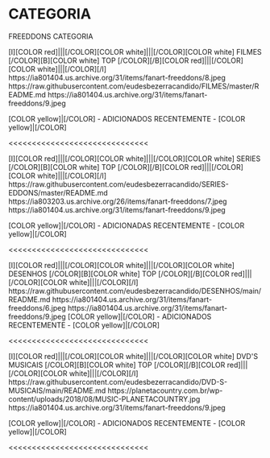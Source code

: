 # CATEGORIA
FREEDDONS CATEGORIA

<channels>
<channel>
<name>[I][COLOR red]|||[/COLOR][COLOR white]|||[/COLOR][COLOR  white] FILMES [/COLOR][B][COLOR white] TOP [/COLOR][/B][COLOR red]|||[/COLOR][COLOR white]|||[/COLOR][/I]</name>
<thumbnail>https://ia801404.us.archive.org/31/items/fanart-freeddons/8.jpeg</thumbnail>
<externallink>https://raw.githubusercontent.com/eudesbezerracandido/FILMES/master/README.md</externallink>
<fanart>https://ia801404.us.archive.org/31/items/fanart-freeddons/9.jpeg</fanart>
<info>


[COLOR yellow]|[/COLOR] - ADICIONADOS RECENTEMENTE - [COLOR yellow]|[/COLOR]</info>
</channel>
</channels>

<<<<<<<<<<<<<<<<<<<<<<<<<<<<<<

<channels>
<channel>
<name>[I][COLOR red]|||[/COLOR][COLOR white]|||[/COLOR][COLOR  white] SERIES [/COLOR][B][COLOR white] TOP [/COLOR][/B][COLOR red]|||[/COLOR][COLOR white]|||[/COLOR][/I] </name>
<externallink>https://raw.githubusercontent.com/eudesbezerracandido/SERIES-EDDONS/master/README.md</externallink>
<thumbnail>https://ia803203.us.archive.org/26/items/fanart-freeddons/7.jpeg</thumbnail>
<fanart>https://ia801404.us.archive.org/31/items/fanart-freeddons/9.jpeg</fanart>
<info>
  

[COLOR yellow]|[/COLOR] - ADICIONADAS RECENTEMENTE - [COLOR yellow]|[/COLOR]</info>
</channel>
</channels>

<<<<<<<<<<<<<<<<<<<<<<<<<<<<<<     

<channels>
<channel>
<name>[I][COLOR red]|||[/COLOR][COLOR white]|||[/COLOR][COLOR  white] DESENHOS [/COLOR][B][COLOR white] TOP [/COLOR][/B][COLOR red]|||[/COLOR][COLOR white]|||[/COLOR][/I]</name>
<externallink>https://raw.githubusercontent.com/eudesbezerracandido/DESENHOS/main/README.md</externallink>
<thumbnail>https://ia801404.us.archive.org/31/items/fanart-freeddons/6.jpeg</thumbnail>
<fanart>https://ia801404.us.archive.org/31/items/fanart-freeddons/9.jpeg</fanart>
<info>
[COLOR yellow]|[/COLOR] - ADICIONADOS RECENTEMENTE - [COLOR yellow]|[/COLOR]</info>
</channel>
</channels>

<<<<<<<<<<<<<<<<<<<<<<<<<<<<<<

<channels>
<channel>
<name>[I][COLOR red]|||[/COLOR][COLOR white]|||[/COLOR][COLOR white] DVD'S MUSICAIS [/COLOR][B][COLOR white] TOP [/COLOR][/B][COLOR red]|||[/COLOR][COLOR white]|||[/COLOR][/I]</name>
<externallink>https://raw.githubusercontent.com/eudesbezerracandido/DVD-S-MUSICAIS/main/README.md</externallink>
<thumbnail>https://planetacountry.com.br/wp-content/uploads/2018/08/MUSIC-PLANETACOUNTRY.jpg</thumbnail>
<fanart>https://ia801404.us.archive.org/31/items/fanart-freeddons/9.jpeg</fanart>
<info></info>

[COLOR yellow]|[/COLOR] - ADICIONADOS RECENTEMENTE - [COLOR yellow]|[/COLOR]</info>
</channel>
</channels>

<<<<<<<<<<<<<<<<<<<<<<<<<<<<<<   


 



